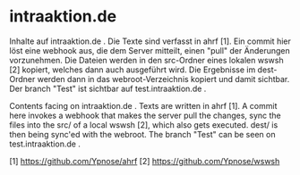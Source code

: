 # intraaktion.de

Inhalte auf intraaktion.de .
Die Texte sind verfasst in ahrf [1].
Ein commit hier löst eine webhook aus, die dem Server mitteilt, einen "pull"
der Änderungen vorzunehmen. Die Dateien werden in den src-Ordner eines lokalen
wswsh [2] kopiert, welches dann auch ausgeführt wird.
Die Ergebnisse im dest-Ordner werden dann in das webroot-Verzeichnis kopiert und
damit sichtbar. 
Der branch "Test" ist sichtbar auf test.intraaktion.de .


Contents facing on intraaktion.de .
Texts are written in ahrf [1].
A commit here invokes a webhook that makes the server pull the changes,
sync the files into the src/ of a local wswsh [2],
which also gets executed. dest/ is then being sync'ed with the webroot. 
The branch "Test" can be seen on test.intraaktion.de .

[1] https://github.com/Ypnose/ahrf 
[2] https://github.com/Ypnose/wswsh 
